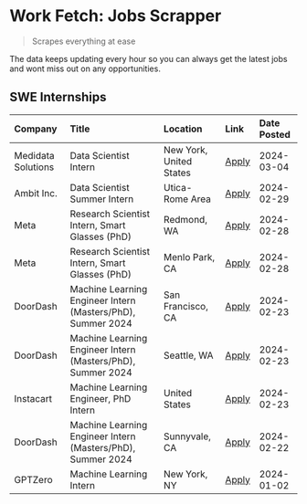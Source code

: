 # Work Fetch: Jobs Scrapper
> Scrapes everything at ease

The data keeps updating every hour so you can always get the latest jobs and wont miss out on any opportunities.

## SWE Internships
<!--START_SECTION:workfetch-->
| Company            | Title                                                       | Location                | Link                                                                                                                                                                                                                                                                     | Date Posted   |
|:-------------------|:------------------------------------------------------------|:------------------------|:-------------------------------------------------------------------------------------------------------------------------------------------------------------------------------------------------------------------------------------------------------------------------|:--------------|
| Medidata Solutions | Data Scientist Intern                                       | New York, United States | [Apply](https://www.linkedin.com/jobs/view/data-scientist-intern-at-medidata-solutions-3810253704?position=12&pageNum=0&refId=9voz3wieb5d08P2Tk%2BkMJQ%3D%3D&trackingId=1apuFoa598UafErFVd24wg%3D%3D&trk=public_jobs_jserp-result_search-card)                           | 2024-03-04    |
| Ambit Inc.         | Data Scientist Summer Intern                                | Utica-Rome Area         | [Apply](https://www.linkedin.com/jobs/view/data-scientist-summer-intern-at-ambit-inc-3843121918?position=6&pageNum=0&refId=9voz3wieb5d08P2Tk%2BkMJQ%3D%3D&trackingId=fcBBouM5nwxG8OVJtNkXrQ%3D%3D&trk=public_jobs_jserp-result_search-card)                              | 2024-02-29    |
| Meta               | Research Scientist Intern, Smart Glasses (PhD)              | Redmond, WA             | [Apply](https://www.linkedin.com/jobs/view/research-scientist-intern-smart-glasses-phd-at-meta-3811304794?position=10&pageNum=0&refId=9voz3wieb5d08P2Tk%2BkMJQ%3D%3D&trackingId=GiRHcMV%2FSaU83QEWHjRRAA%3D%3D&trk=public_jobs_jserp-result_search-card)                 | 2024-02-28    |
| Meta               | Research Scientist Intern, Smart Glasses (PhD)              | Menlo Park, CA          | [Apply](https://www.linkedin.com/jobs/view/research-scientist-intern-smart-glasses-phd-at-meta-3811308332?position=13&pageNum=0&refId=9voz3wieb5d08P2Tk%2BkMJQ%3D%3D&trackingId=5QdgkH1FX3vpkyzb4Y9uZA%3D%3D&trk=public_jobs_jserp-result_search-card)                   | 2024-02-28    |
| DoorDash           | Machine Learning Engineer Intern (Masters/PhD), Summer 2024 | San Francisco, CA       | [Apply](https://www.linkedin.com/jobs/view/machine-learning-engineer-intern-masters-phd-summer-2024-at-doordash-3736457737?position=3&pageNum=0&refId=9voz3wieb5d08P2Tk%2BkMJQ%3D%3D&trackingId=wovrqGDGN6v%2FdT3fvmCdYQ%3D%3D&trk=public_jobs_jserp-result_search-card) | 2024-02-23    |
| DoorDash           | Machine Learning Engineer Intern (Masters/PhD), Summer 2024 | Seattle, WA             | [Apply](https://www.linkedin.com/jobs/view/machine-learning-engineer-intern-masters-phd-summer-2024-at-doordash-3736455966?position=4&pageNum=0&refId=9voz3wieb5d08P2Tk%2BkMJQ%3D%3D&trackingId=A24hG9PocKsPhW2sWQtWcw%3D%3D&trk=public_jobs_jserp-result_search-card)   | 2024-02-23    |
| Instacart          | Machine Learning Engineer, PhD Intern                       | United States           | [Apply](https://www.linkedin.com/jobs/view/machine-learning-engineer-phd-intern-at-instacart-3815634369?position=5&pageNum=0&refId=9voz3wieb5d08P2Tk%2BkMJQ%3D%3D&trackingId=udONXUKr%2Fs7RtLwjuql6PQ%3D%3D&trk=public_jobs_jserp-result_search-card)                    | 2024-02-23    |
| DoorDash           | Machine Learning Engineer Intern (Masters/PhD), Summer 2024 | Sunnyvale, CA           | [Apply](https://www.linkedin.com/jobs/view/machine-learning-engineer-intern-masters-phd-summer-2024-at-doordash-3736454973?position=2&pageNum=0&refId=9voz3wieb5d08P2Tk%2BkMJQ%3D%3D&trackingId=msQKAEKi4SWKp8tdc27AAg%3D%3D&trk=public_jobs_jserp-result_search-card)   | 2024-02-22    |
| GPTZero            | Machine Learning Intern                                     | New York, NY            | [Apply](https://www.linkedin.com/jobs/view/machine-learning-intern-at-gptzero-3796844451?position=11&pageNum=0&refId=9voz3wieb5d08P2Tk%2BkMJQ%3D%3D&trackingId=Jgk%2BrMFL79FyFq1vOAR%2BwQ%3D%3D&trk=public_jobs_jserp-result_search-card)                                | 2024-01-02    |
<!--END_SECTION:workfetch-->
